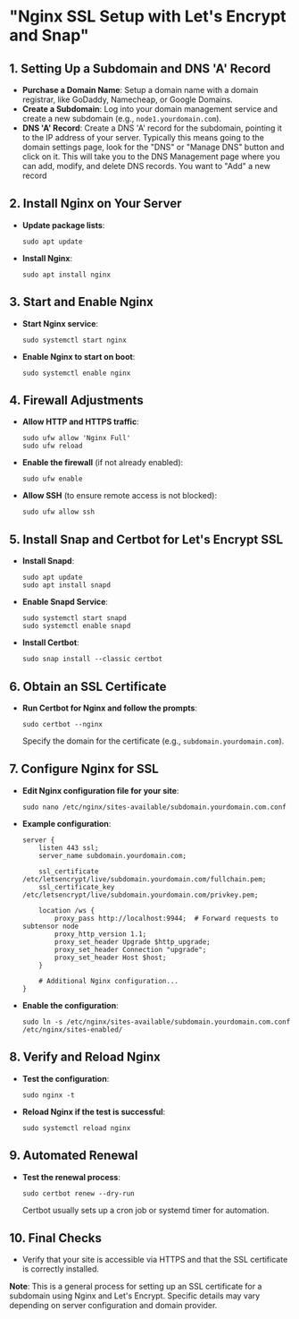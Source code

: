 
# "Nginx SSL Setup with Let's Encrypt and Snap"

## 1. Setting Up a Subdomain and DNS 'A' Record
- **Purchase a Domain Name**: Setup a domain name with a domain registrar, like GoDaddy, Namecheap, or Google Domains.
- **Create a Subdomain**: Log into your domain management service and create a new subdomain (e.g., `node1.yourdomain.com`).
- **DNS 'A' Record**: Create a DNS 'A' record for the subdomain, pointing it to the IP address of your server. Typically this means going to the domain settings page, look for the "DNS" or "Manage DNS" button and click on it. This will take you to the DNS Management page where you can add, modify, and delete DNS records. You want to "Add" a new record

## 2. Install Nginx on Your Server
- **Update package lists**:
  ```
  sudo apt update
  ```
- **Install Nginx**:
  ```
  sudo apt install nginx
  ```

## 3. Start and Enable Nginx
- **Start Nginx service**:
  ```
  sudo systemctl start nginx
  ```
- **Enable Nginx to start on boot**:
  ```
  sudo systemctl enable nginx
  ```

## 4. Firewall Adjustments
- **Allow HTTP and HTTPS traffic**:
  ```
  sudo ufw allow 'Nginx Full'
  sudo ufw reload
  ```
- **Enable the firewall** (if not already enabled):
  ```
  sudo ufw enable
  ```
- **Allow SSH** (to ensure remote access is not blocked):
  ```
  sudo ufw allow ssh
  ```

## 5. Install Snap and Certbot for Let's Encrypt SSL
- **Install Snapd**:
  ```
  sudo apt update
  sudo apt install snapd
  ```
- **Enable Snapd Service**:
  ```
  sudo systemctl start snapd
  sudo systemctl enable snapd
  ```
- **Install Certbot**:
  ```
  sudo snap install --classic certbot
  ```

## 6. Obtain an SSL Certificate
- **Run Certbot for Nginx and follow the prompts**:
  ```
  sudo certbot --nginx
  ```
  Specify the domain for the certificate (e.g., `subdomain.yourdomain.com`).

## 7. Configure Nginx for SSL
- **Edit Nginx configuration file for your site**:
  ```
  sudo nano /etc/nginx/sites-available/subdomain.yourdomain.com.conf
  ```
- **Example configuration**:
  ```
  server {
      listen 443 ssl;
      server_name subdomain.yourdomain.com;

      ssl_certificate /etc/letsencrypt/live/subdomain.yourdomain.com/fullchain.pem;
      ssl_certificate_key /etc/letsencrypt/live/subdomain.yourdomain.com/privkey.pem;

      location /ws {
          proxy_pass http://localhost:9944;  # Forward requests to subtensor node
          proxy_http_version 1.1;
          proxy_set_header Upgrade $http_upgrade;
          proxy_set_header Connection "upgrade";
          proxy_set_header Host $host;
      }

      # Additional Nginx configuration...
  }
  ```
- **Enable the configuration**:
  ```
  sudo ln -s /etc/nginx/sites-available/subdomain.yourdomain.com.conf /etc/nginx/sites-enabled/
  ```

## 8. Verify and Reload Nginx
- **Test the configuration**:
  ```
  sudo nginx -t
  ```
- **Reload Nginx if the test is successful**:
  ```
  sudo systemctl reload nginx
  ```

## 9. Automated Renewal
- **Test the renewal process**:
  ```
  sudo certbot renew --dry-run
  ```
  Certbot usually sets up a cron job or systemd timer for automation.

## 10. Final Checks
- Verify that your site is accessible via HTTPS and that the SSL certificate is correctly installed.

**Note**: This is a general process for setting up an SSL certificate for a subdomain using Nginx and Let's Encrypt. Specific details may vary depending on server configuration and domain provider.
